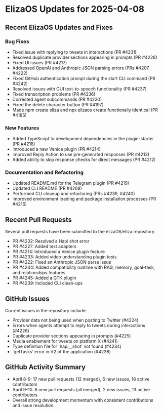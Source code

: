 # ElizaOS Updates for 2025-04-08

## Recent ElizaOS Updates and Fixes

### Bug Fixes
- Fixed issue with replying to tweets in interactions (PR #4231)
- Resolved duplicate provider sections appearing in prompts (PR #4228)
- Fixed UI issues (PR #4217)
- Addressed OpenAI and Anthropic JSON parsing errors (PRs #4207, #4222)
- Fixed GitHub authentication prompt during the start CLI command (PR #4242)
- Resolved issues with GUI text-to-speech functionality (PR #4237)
- Fixed transcription problems (PR #4236)
- Corrected agent subcommands (PR #4220)
- Fixed the delete character button (PR #4197)
- Made npm create eliza and npx elizaos create functionally identical (PR #4185)

### New Features
- Added TypeScript to development dependencies in the plugin-starter (PR #4218)
- Introduced a new Venice plugin (PR #4214)
- Improved Reply Action to use pre-generated responses (PR #4213)
- Added ability to skip response checks for direct messages (PR #4212)

### Documentation and Refactoring
- Updated README.md for the Telegram plugin (PR #4219)
- Updated CLI README (PR #4208)
- Performed CLI cleanup and refactoring (PRs #4239, #4240)
- Improved environment loading and package installation processes (PR #4216)

## Recent Pull Requests

Several pull requests have been submitted to the elizaOS/eliza repository:

- PR #4232: Resolved a Hapi shot error
- PR #4227: Added test adapters
- PR #4214: Introduced a Venice plugin feature
- PR #4233: Added video understanding plugin tests
- PR #4222: Fixed an Anthropic JSON parse issue
- PR #4244: Added compatibility runtime with RAG, memory, goal-task, and relationships features
- PR #4245: Added a GTK plugin
- PR #4239: Included CLI clean-ups

## GitHub Issues

Current issues in the repository include:

- Provider data not being used when posting to Twitter (#4224)
- Errors when agents attempt to reply to tweets during interactions (#4226)
- Duplicate provider sections appearing in prompts (#4225)
- Media enablement for tweets on platform X (#4241)
- Type definition file for 'hapi__shot' not found (#4234)
- 'getTasks' error in V2 of the application (#4238)

## GitHub Activity Summary

- April 8-9: 17 new pull requests (12 merged), 6 new issues, 18 active contributors
- April 9-10: 8 new pull requests (all merged), 2 new issues, 13 active contributors
- Overall strong development momentum with consistent contributions and issue resolution
